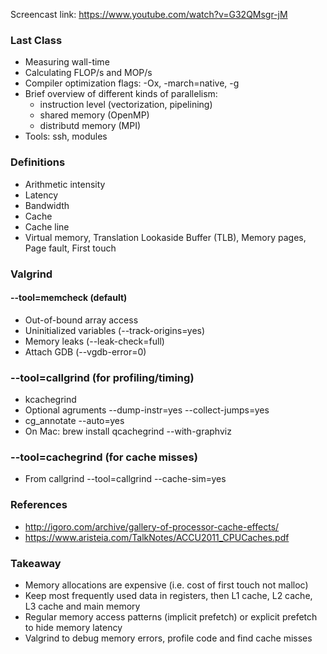 Screencast link:
https://www.youtube.com/watch?v=G32QMsgr-jM

### Last Class
* Measuring wall-time
* Calculating FLOP/s and MOP/s
* Compiler optimization flags: -Ox, -march=native, -g
* Brief overview of different kinds of parallelism:
  + instruction level (vectorization, pipelining)
  + shared memory (OpenMP)
  + distributd memory (MPI)
* Tools: ssh, modules

### Definitions
* Arithmetic intensity
* Latency
* Bandwidth
* Cache
* Cache line
* Virtual memory, Translation Lookaside Buffer (TLB), Memory pages, Page fault, First touch

### Valgrind

#### --tool=memcheck (default)
- Out-of-bound array access
- Uninitialized variables (--track-origins=yes)
- Memory leaks (--leak-check=full)
- Attach GDB (--vgdb-error=0)

### --tool=callgrind (for profiling/timing)
* kcachegrind <callgrind-output-file>
* Optional agruments --dump-instr=yes --collect-jumps=yes
* cg_annotate --auto=yes <output-file>
* On Mac: brew install qcachegrind --with-graphviz

### --tool=cachegrind (for cache misses)
* From callgrind --tool=callgrind --cache-sim=yes

### References
* http://igoro.com/archive/gallery-of-processor-cache-effects/
* https://www.aristeia.com/TalkNotes/ACCU2011_CPUCaches.pdf

### Takeaway
* Memory allocations are expensive (i.e. cost of first touch not malloc)
* Keep most frequently used data in registers, then L1 cache, L2 cache, L3 cache and main memory
* Regular memory access patterns (implicit prefetch) or explicit prefetch to hide memory latency
* Valgrind to debug memory errors, profile code and find cache misses

